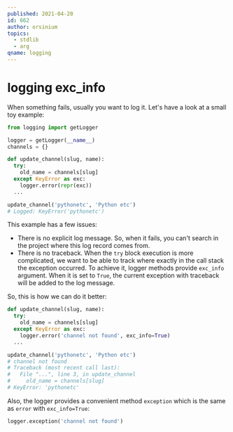 ```yaml
---
published: 2021-04-20
id: 662
author: orsinium
topics:
  - stdlib
  - arg
qname: logging
---
```


# logging exc_info

When something fails, usually you want to log it. Let's have a look at a small toy example:

```python
from logging import getLogger

logger = getLogger(__name__)
channels = {}

def update_channel(slug, name):
  try:
    old_name = channels[slug]
  except KeyError as exc:
    logger.error(repr(exc))
  ...

update_channel('pythonetc', 'Python etc')
# Logged: KeyError('pythonetc')
```

This example has a few issues:

+ There is no explicit log message. So, when it fails, you can't search in the project where this log record comes from.
+ There is no traceback. When the `try` block execution is more complicated, we want to be able to track where exactly in the call stack the exception occurred. To achieve it, logger methods provide `exc_info` argument. When it is set to `True`, the current exception with traceback will be added to the log message.

So, this is how we can do it better:

```python
def update_channel(slug, name):
  try:
    old_name = channels[slug]
  except KeyError as exc:
    logger.error('channel not found', exc_info=True)
  ...

update_channel('pythonetc', 'Python etc')
# channel not found
# Traceback (most recent call last):
#   File "...", line 3, in update_channel
#     old_name = channels[slug]
# KeyError: 'pythonetc'
```

Also, the logger provides a convenient method `exception` which is the same as `error` with `exc_info=True`:

```python
logger.exception('channel not found')
```
